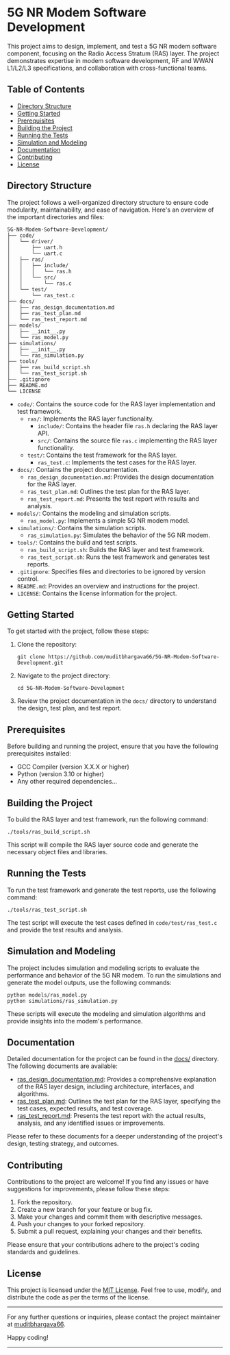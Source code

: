 # 5G NR Modem Software Development

This project aims to design, implement, and test a 5G NR modem software component, focusing on the Radio Access Stratum (RAS) layer. The project demonstrates expertise in modem software development, RF and WWAN L1/L2/L3 specifications, and collaboration with cross-functional teams.

## Table of Contents
- [Directory Structure](#directory-structure)
- [Getting Started](#getting-started)
- [Prerequisites](#prerequisites)
- [Building the Project](#building-the-project)
- [Running the Tests](#running-the-tests)
- [Simulation and Modeling](#simulation-and-modeling)
- [Documentation](#documentation)
- [Contributing](#contributing)
- [License](#license)

## Directory Structure

The project follows a well-organized directory structure to ensure code modularity, maintainability, and ease of navigation. Here's an overview of the important directories and files:

```
5G-NR-Modem-Software-Development/
├── code/
│   └── driver/
│       ├── uart.h
│       └── uart.c
│   ├── ras/
│   │   ├── include/
│   │   │   └── ras.h
│   │   └── src/
│   │       └── ras.c
│   └── test/
│       └── ras_test.c
├── docs/
│   ├── ras_design_documentation.md
│   ├── ras_test_plan.md
│   └── ras_test_report.md
├── models/
│   ├── __init__.py
│   └── ras_model.py
├── simulations/
│   ├── __init__.py
│   └── ras_simulation.py
├── tools/
│   ├── ras_build_script.sh
│   └── ras_test_script.sh
├── .gitignore
├── README.md
└── LICENSE
```

- `code/`: Contains the source code for the RAS layer implementation and test framework.
  - `ras/`: Implements the RAS layer functionality.
    - `include/`: Contains the header file `ras.h` declaring the RAS layer API.
    - `src/`: Contains the source file `ras.c` implementing the RAS layer functionality.
  - `test/`: Contains the test framework for the RAS layer.
    - `ras_test.c`: Implements the test cases for the RAS layer.
- `docs/`: Contains the project documentation.
  - `ras_design_documentation.md`: Provides the design documentation for the RAS layer.
  - `ras_test_plan.md`: Outlines the test plan for the RAS layer.
  - `ras_test_report.md`: Presents the test report with results and analysis.
- `models/`: Contains the modeling and simulation scripts.
  - `ras_model.py`: Implements a simple 5G NR modem model.
- `simulations/`: Contains the simulation scripts.
  - `ras_simulation.py`: Simulates the behavior of the 5G NR modem.
- `tools/`: Contains the build and test scripts.
  - `ras_build_script.sh`: Builds the RAS layer and test framework.
  - `ras_test_script.sh`: Runs the test framework and generates test reports.
- `.gitignore`: Specifies files and directories to be ignored by version control.
- `README.md`: Provides an overview and instructions for the project.
- `LICENSE`: Contains the license information for the project.

## Getting Started

To get started with the project, follow these steps:

1. Clone the repository:
   ```
   git clone https://github.com/muditbhargava66/5G-NR-Modem-Software-Development.git
   ```

2. Navigate to the project directory:
   ```
   cd 5G-NR-Modem-Software-Development
   ```

3. Review the project documentation in the `docs/` directory to understand the design, test plan, and test report.

## Prerequisites

Before building and running the project, ensure that you have the following prerequisites installed:

- GCC Compiler (version X.X.X or higher)
- Python (version 3.10 or higher)
- Any other required dependencies...

## Building the Project

To build the RAS layer and test framework, run the following command:
```
./tools/ras_build_script.sh
```

This script will compile the RAS layer source code and generate the necessary object files and libraries.

## Running the Tests

To run the test framework and generate the test reports, use the following command:
```
./tools/ras_test_script.sh
```

The test script will execute the test cases defined in `code/test/ras_test.c` and provide the test results and analysis.

## Simulation and Modeling

The project includes simulation and modeling scripts to evaluate the performance and behavior of the 5G NR modem. To run the simulations and generate the model outputs, use the following commands:
```
python models/ras_model.py
python simulations/ras_simulation.py
```

These scripts will execute the modeling and simulation algorithms and provide insights into the modem's performance.

## Documentation

Detailed documentation for the project can be found in the [docs/](/docs) directory. The following documents are available:

- [ras_design_documentation.md](/docs/ras_design_documentation.md): Provides a comprehensive explanation of the RAS layer design, including architecture, interfaces, and algorithms.
- [ras_test_plan.md](/docs/ras_test_plan.md): Outlines the test plan for the RAS layer, specifying the test cases, expected results, and test coverage.
- [ras_test_report.md](/docs/ras_test_report.md): Presents the test report with the actual results, analysis, and any identified issues or improvements.

Please refer to these documents for a deeper understanding of the project's design, testing strategy, and outcomes.

## Contributing

Contributions to the project are welcome! If you find any issues or have suggestions for improvements, please follow these steps:

1. Fork the repository.
2. Create a new branch for your feature or bug fix.
3. Make your changes and commit them with descriptive messages.
4. Push your changes to your forked repository.
5. Submit a pull request, explaining your changes and their benefits.

Please ensure that your contributions adhere to the project's coding standards and guidelines.

## License

This project is licensed under the [MIT License](LICENSE). Feel free to use, modify, and distribute the code as per the terms of the license.

---

For any further questions or inquiries, please contact the project maintainer at [muditbhargava66](https://github.com/muditbhargava66).

Happy coding!

---
